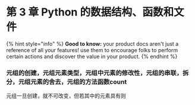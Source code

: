 # 第 3 章 Python 的数据结构、函数和文件

{% hint style="info" %}
**Good to know:** your product docs aren't just a reference of all your features! use them to encourage folks to perform certain actions and discover the value in your product.
{% endhint %}

### 元组的创建，元组元素类型，元组中元素的修改性，元组的串联，拆分，元组元素的舍去，元组的方法函数count

元组一旦创建，就不可改变，但若其中的元素具有则
